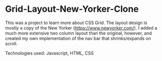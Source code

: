 # Grid-Layout-New-Yorker-Clone

This was a project to learn more about CSS Grid. The layout design is mostly a copy of the New Yorker (https://www.newyorker.com/). I added a much more extensive two column layout than the original, however, and created my own implementation of the nav bar that shrinks/expands on scroll.

Technologies used: Javascript, HTML, CSS
